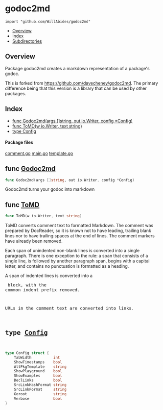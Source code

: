 

# godoc2md
`import "github.com/WillAbides/godoc2md"`

* [Overview](#pkg-overview)
* [Index](#pkg-index)
* [Subdirectories](#pkg-subdirectories)

## <a name="pkg-overview">Overview</a>
Package godoc2md creates a markdown representation of a package's godoc.

This is forked from <a href="https://github.com/davecheney/godoc2md">https://github.com/davecheney/godoc2md</a>.  The primary difference being that this version is
a library that can be used by other packages.




## <a name="pkg-index">Index</a>
* [func Godoc2md(args []string, out io.Writer, config *Config)](#Godoc2md)
* [func ToMD(w io.Writer, text string)](#ToMD)
* [type Config](#Config)


#### <a name="pkg-files">Package files</a>
[comment.go](/src/github.com/WillAbides/godoc2md/comment.go) [main.go](/src/github.com/WillAbides/godoc2md/main.go) [template.go](/src/github.com/WillAbides/godoc2md/template.go) 





## <a name="Godoc2md">func</a> [Godoc2md](/src/target/main.go?s=3422:3481#L132)
``` go
func Godoc2md(args []string, out io.Writer, config *Config)
```
Godoc2md turns your godoc into markdown



## <a name="ToMD">func</a> [ToMD](/src/target/comment.go?s=4363:4398#L196)
``` go
func ToMD(w io.Writer, text string)
```
ToMD converts comment text to formatted Markdown.
The comment was prepared by DocReader,
so it is known not to have leading, trailing blank lines
nor to have trailing spaces at the end of lines.
The comment markers have already been removed.

Each span of unindented non-blank lines is converted into
a single paragraph. There is one exception to the rule: a span that
consists of a single line, is followed by another paragraph span,
begins with a capital letter, and contains no punctuation
is formatted as a heading.

A span of indented lines is converted into a <pre> block,
with the common indent prefix removed.

URLs in the comment text are converted into links.




## <a name="Config">type</a> [Config](/src/target/main.go?s=981:1250#L43)
``` go
type Config struct {
    TabWidth          int
    ShowTimestamps    bool
    AltPkgTemplate    string
    ShowPlayground    bool
    ShowExamples      bool
    DeclLinks         bool
    SrcLinkHashFormat string
    SrcLinkFormat     string
    Goroot            string
    Verbose           bool
}

```













